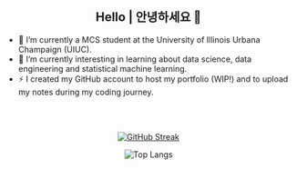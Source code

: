 <h2 align="center"> Hello | 안녕하세요 👋</h2>

- 🔭 I’m currently a MCS student at the University of Illinois Urbana Champaign (UIUC).
- 🌱 I’m currently interesting in learning about data science, data engineering and statistical machine learning.
- ⚡ I created my GitHub account to host my portfolio (WIP!) and to upload my notes during my coding journey.

<br/><br/>

<!--START_SECTION:activity-->
<p align="center"><a href="https://git.io/streak-stats"><img src="https://streak-stats.demolab.com?user=Henesys&amp;theme=dark&amp;locale=ko&amp;date_format=j%20M%5B%20Y%5D&amp;mode=weekly" alt="GitHub Streak"></a></p>
<!--END_SECTION:activity-->

<!--END_SECTION:language-->
<p align="center"><img src="https://github-readme-stats.vercel.app/api/top-langs/?username=Henesys&amp;theme=dark" alt="Top Langs"></p>
<!--END_SECTION:language-->
